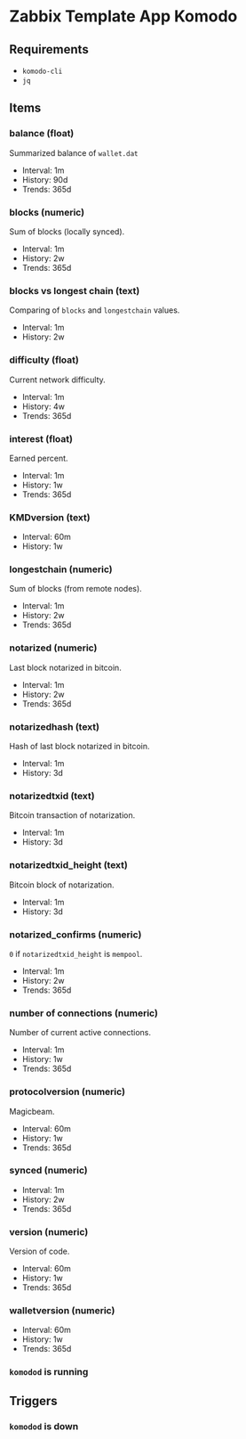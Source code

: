 # Zabbix Template App Komodo

## Requirements

 - `komodo-cli`
 - `jq`

## Items

### balance (float)

Summarized balance of `wallet.dat`

 - Interval: 1m
 - History: 90d
 - Trends: 365d

### blocks (numeric)

Sum of blocks (locally synced).

 - Interval: 1m
 - History: 2w
 - Trends: 365d

### blocks vs longest chain (text)

Comparing of `blocks` and `longestchain` values.

 - Interval: 1m
 - History: 2w

### difficulty (float)

Current network difficulty.

 - Interval: 1m
 - History: 4w
 - Trends: 365d

### interest (float)

Earned percent.

 - Interval: 1m
 - History: 1w
 - Trends: 365d

### KMDversion (text)

 - Interval: 60m
 - History: 1w

### longestchain (numeric)

Sum of blocks (from remote nodes).

 - Interval: 1m
 - History: 2w
 - Trends: 365d

### notarized (numeric)

Last block notarized in bitcoin.

 - Interval: 1m
 - History: 2w
 - Trends: 365d

### notarizedhash (text)

Hash of last block notarized in bitcoin.

 - Interval: 1m
 - History: 3d

### notarizedtxid (text)

Bitcoin transaction of notarization.

 - Interval: 1m
 - History: 3d

### notarizedtxid_height (text)

Bitcoin block of notarization.

 - Interval: 1m
 - History: 3d

### notarized_confirms (numeric)

`0` if `notarizedtxid_height` is `mempool`.

 - Interval: 1m
 - History: 2w
 - Trends: 365d

### number of connections (numeric)

Number of current active connections.

 - Interval: 1m
 - History: 1w
 - Trends: 365d

### protocolversion (numeric)

Magicbeam.

 - Interval: 60m
 - History: 1w
 - Trends: 365d

### synced (numeric)

 - Interval: 1m
 - History: 2w
 - Trends: 365d

### version (numeric)

Version of code.

 - Interval: 60m
 - History: 1w
 - Trends: 365d

### walletversion (numeric)

 - Interval: 60m
 - History: 1w
 - Trends: 365d

### `komodod` is running

## Triggers

### `komodod` is down
